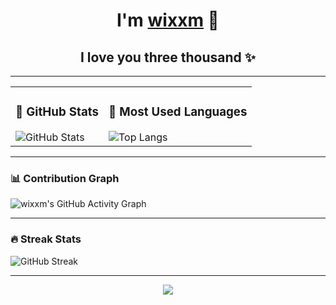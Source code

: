 <h1 align="center">
  <b>I'm <a href="https://t.me/WkjxT" target="_blank">wixxm</a> 👋</b>
</h1>

<h2 align="center">
  <b>I love you three thousand ✨</b>
</h2>

---

<div align="center">
  <table>
    <tr>
      <td>
        <h3>🌟 GitHub Stats</h3>
        <img src="https://github-readme-stats.vercel.app/api?username=wixxm&show_icons=true&title_color=333&icon_color=0099ff&text_color=333&bg_color=ffffff&hide_border=true" alt="GitHub Stats" />
      </td>
      <td>
        <h3>🎯 Most Used Languages</h3>
        <img src="https://github-readme-stats.vercel.app/api/top-langs/?username=wixxm&layout=compact&hide_border=true&title_color=333&text_color=333" alt="Top Langs" />
      </td>
    </tr>
  </table>
</div>

---

### 📊 Contribution Graph
![wixxm's GitHub Activity Graph](https://github-readme-activity-graph.vercel.app/graph?username=wixxm&theme=github)

---

### 🔥 Streak Stats
![GitHub Streak](https://streak-stats.demolab.com/?user=wixxm&theme=black-ice&hide_border=true&stroke=0000&background=060A0CD0)

---

<p align="center">
  <img src="https://profile-counter.glitch.me/wixxm/count.svg" />
</p>
